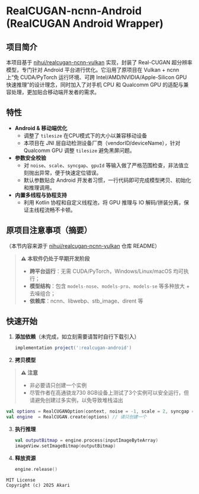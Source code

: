 # RealCUGAN-ncnn-Android (RealCUGAN Android Wrapper)

## 项目简介
本项目基于 [nihui/realcugan-ncnn-vulkan](https://github.com/nihui/realcugan-ncnn-vulkan) 实现，封装了 Real-CUGAN 超分辨率模型，专门针对 Android 平台进行优化。它沿用了原项目在 Vulkan + ncnn 上“免 CUDA/PyTorch 运行环境、可跨 Intel/AMD/NVIDIA/Apple-Silicon GPU 快速推理”的设计理念，同时加入了对手机 CPU 和 Qualcomm GPU 的适配与兼容处理，更加贴合移动端开发者的需求。

## 特性
- **Android & 移动端优化**
  - 调整了 `tilesize` 在CPU模式下的大小以兼容移动设备
  - 本项目在 JNI 层自动检测设备厂商（vendorID/deviceName），针对 Qualcomm GPU 调整 `tilesize` 避免黑屏问题。
- **参数安全校验**
  - 对 `noise`、`scale`、`syncgap`、`gpuId` 等输入做了严格范围检查，非法值立刻抛出异常，便于快速定位错误。
  - 默认参数贴合 Android 开发者习惯，一行代码即可完成模型拷贝、初始化和推理调用。
- **内置多线程与协程支持**
  - 利用 Kotlin 协程和自定义线程池，将 GPU 推理与 IO 解码/拼装分离，保证主线程流畅不卡顿。

## 原项目注意事项（摘要）
（本节内容来源于 [nihui/realcugan-ncnn-vulkan](https://github.com/nihui/realcugan-ncnn-vulkan) 仓库 README）
> **⚠️ 本软件仍处于早期开发阶段**
>
> - **跨平台运行**：无需 CUDA/PyTorch，Windows/Linux/macOS 均可执行；  
> - **模型结构**：包含 `models-nose`、`models-pro`、`models-se` 等多种放大 + 去噪组合；  
> - **依赖库**：ncnn、libwebp、stb_image、dirent 等  

## 快速开始
1. **添加依赖**（未完成，如立刻需要请暂时自行下载引入）
   ```groovy
   implementation project(':realcugan-android')
   ```
2. **拷贝模型**

> **⚠️ 注意**
> - 非必要请只创建一个实例
> - 尽管作者在高通骁龙730 8GB设备上测试了3个实例可以安全运行，但请避免创建过多实例，以免导致堆栈溢出
  ```kotlin
  val options = RealCUGANOption(context, noise = -1, scale = 2, syncgap = 3, gpuId = 0)
  val engine  = RealCUGAN.create(options) // 请只创建一个
  ```
3. **执行推理**
   ```kotlin
   val outputBitmap = engine.process(inputImageByteArray)
   imageView.setImageBitmap(outputBitmap)
   ```
4. **释放资源**
   ```kotlin
   engine.release()
   ```

```
MIT License
Copyright (c) 2025 Akari
```
